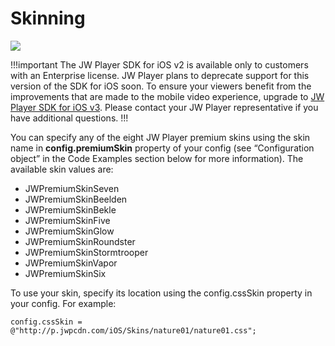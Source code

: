 # Skinning

<img src="https://img.shields.io/badge/%20-iOS%20v2%20DEPRECATED-FFBA43.svg?logo=apple">

!!!important
The JW Player SDK for iOS v2 is available only to customers with an Enterprise license. JW Player plans to deprecate support for this version of the SDK for iOS soon. To ensure your viewers benefit from the improvements that are made to the mobile video experience, upgrade to [JW Player SDK for iOS v3](https://developer.jwplayer.com/sdk/ios/docs/developer-guide/). Please contact your JW Player representative if you have additional questions.
!!!

You can specify any of the eight JW Player premium skins using the skin name in **config.premiumSkin** property of your config (see “Configuration object” in the Code Examples section below for more information). The available skin values are:

* JWPremiumSkinSeven
* JWPremiumSkinBeelden  
* JWPremiumSkinBekle   
* JWPremiumSkinFive  
* JWPremiumSkinGlow  
* JWPremiumSkinRoundster  
* JWPremiumSkinStormtrooper  
* JWPremiumSkinVapor  
* JWPremiumSkinSix

To use your skin, specify its location using the config.cssSkin property in your config. For example:

    config.cssSkin = @"http://p.jwpcdn.com/iOS/Skins/nature01/nature01.css";

